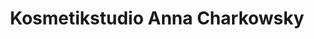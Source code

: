 ---
title: "Kosmetikstudio Anna Charkowsky"
url: /neckartenzlingen/kosmetikstudio-anna-charkowsky/
shop: Kosmetik
---